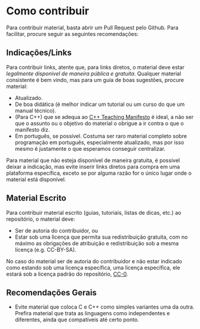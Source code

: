 Como contribuir
===============

Para contribuir material, basta abrir um Pull Request pelo Github. Para
facilitar, procure seguir as seguintes recomendações:

Indicações/Links
----------------

Para contribuir links, atente que, para links diretos, o material deve estar
_legalmente disponível de maneira pública e gratuita_. Qualquer material
consistente é bem vindo, mas para um guia de boas sugestões, procure material:

- Atualizado.
- De boa didática (é melhor indicar um tutorial ou um curso do que um manual
  técnico).
- (Para C++) que se adequa ao [C++ Teaching
  Manifesto](https://github.com/jcelerier/cpp-teaching-manifesto) é ideal, a
  não ser que o assunto ou o objetivo do material o obrigue a ir contra o que
  o manifesto diz.
- Em português, se possível. Costuma ser raro material completo sobre
  programação em português, especialmente atualizado, mas por isso mesmo é
  justamente o que esperamos conseguir centralizar.

Para material que não esteja disponível de maneira gratuita, é possível deixar
a indicação, mas evite inserir links diretos para compra em uma plataforma
específica, exceto se por alguma razão for o único lugar onde o material está
disponível.


Material Escrito
----------------

Para contribuir material escrito (guias, tutoriais, listas de dicas, etc.) ao
repositório, o material deve:

- Ser de autoria do contribuidor, ou
- Estar sob uma licença que permita sua redistribuição gratuita, com no máximo
  as obrigações de atribuição e redistribuição sob a mesma licença (e.g.
  CC-BY-SA).

No caso do material ser de autoria do contribuidor e não estar indicado como
estando sob uma licença específica, uma licença específica, ele estará sob a
licença padrão do repositório, [CC-0](LICENSE.md).


Recomendações Gerais
--------------------

- Evite material que coloca C e C++ como simples variantes uma da outra.
  Prefira material que trata as linguagens como independentes e diferentes,
  ainda que compatíveis até certo ponto.
